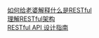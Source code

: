 [如何给老婆解释什么是RESTful](https://zhuanlan.zhihu.com/p/30396391?group_id=937244108725641216)    
[理解RESTful架构](http://www.ruanyifeng.com/blog/2011/09/restful.html)    
[RESTful API 设计指南](http://www.ruanyifeng.com/blog/2014/05/restful_api.html)   
